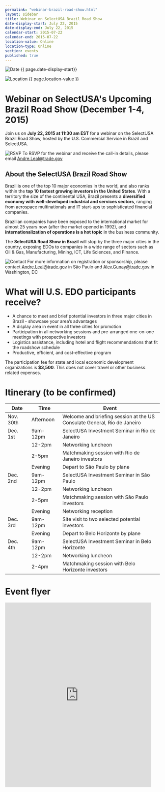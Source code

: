 ```yaml
---
permalink: "webinar-brazil-road-show.html"
layout: sidebar
title: Webinar on SelectUSA Brazil Road Show
date-display-start: July 22, 2015
date-display-end: July 22, 2015
calendar-start: 2015-07-22
calendar-end: 2015-07-22
location-value: Online
location-type: Online
section: events
published: true
---
```

![Date](https://google.github.io/material-design-icons/action/svg/design/ic_event_24px.svg "Date") {{ page.date-display-start}}

![Location](http://google.github.io/material-design-icons/social/svg/design/ic_location_city_24px.svg "Location") {{ page.location-value }}

# Webinar on SelectUSA's Upcoming Brazil Road Show (December 1-4, 2015)

Join us on **July 22, 2015 at 11:30 am EST** for a webinar on the SelectUSA Brazil Road Show, hosted by the U.S. Commercial Service in Brazil and SelectUSA.

![RSVP](https://google.github.io/material-design-icons/content/svg/design/ic_send_24px.svg "RSVP") To RSVP for the webinar and receive the call-in details, please email  [Andre.Leal@trade.gov](mailto:Andre.Leal@trade.gov?Subject=RSVP%20for%20July%2021%20Brazil%20Road%20Show%20webinar)

## About the SelectUSA Brazil Road Show

Brazil is one of the top 10 major economies in the world, and also ranks within the **top 10 fastest growing investors in the United States**. With a territory the size of the continental USA, Brazil presents a **diversified economy with well-developed industrial and services sectors**, ranging from aerospace multinationals and IT start-ups to sophisticated financial companies.

Brazilian companies have been exposed to the international market for almost 25 years now (after the market opened in 1992),  and **internationalization of operations is a hot topic** in the business community.

The **SelectUSA Road Show in Brazil** will stop by the three major cities in the country, exposing EDOs to companies in a wide range of sectors such as Oil & Gas, Manufacturing, Mining, ICT, Life Sciences, and Finance.

![Contact](https://google.github.io/material-design-icons/action/svg/design/ic_question_answer_24px.svg "Contact") For more information on registration or sponsorship, please contact [Andre.Leal@trade.gov](mailto:Andre.Leal@trade.gov) in São Paulo and [Alev.Gunay@trade.gov](mailto:alev.gunay@trade.gov) in Washington, DC

# What will U.S. EDO participants receive?

* A chance to meet and brief potential investors in three major cities in Brazil - showcase your area’s advantages
* A display area in event in all three cities for promotion
* Participation in all networking sessions and pre-arranged one-on-one meetings with prospective investors
* Logistics assistance, including hotel and flight recommendations that fit the roadshow schedule
* Productive, efficient, and cost-effective program

The participation fee for state and local economic development organizations is **$3,500**. This does not cover travel or other business related expenses.

# Itinerary (to be confirmed)

Date | Time | Event
---| --- | ---
Nov. 30th&nbsp;&nbsp; | Afternoon | Welcome and briefing session at the US Consulate General, Rio de Janeiro
Dec. 1st | 9am-12pm&nbsp;&nbsp; | SelectUSA Investment Seminar in Rio de Janeiro
&nbsp; | 12-2pm | Networking luncheon
&nbsp; | 2-5pm | Matchmaking session with Rio de Janeiro investors
&nbsp; | Evening | Depart to São Paulo by plane
Dec. 2nd | 9am-12pm | SelectUSA Investment Seminar in São Paulo
&nbsp; | 12-2pm | Networking luncheon
&nbsp; | 2-5pm | Matchmaking session with São Paulo investors
&nbsp; | Evening | Networking reception
Dec. 3rd | 9am-12pm | Site visit to two selected potential investors
&nbsp; | Evening | Depart to Belo Horizonte by plane
Dec. 4th | 9am-12pm | SelectUSA Investment Seminar in Belo Horizonte
&nbsp; | 12-2pm | Networking luncheon
&nbsp; | 2-4pm | Matchmaking session with Belo Horizonte investors

# Event flyer

<iframe src="https://www.slideshare.net/slideshow/embed_code/key/AsRMQIPn4bSYjJ" width="476" height="600" frameborder="0" marginwidth="0" marginheight="0" scrolling="no"></iframe>
